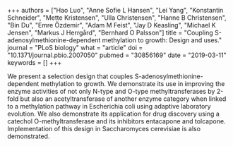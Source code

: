 +++
authors = ["Hao Luo", "Anne Sofie L Hansen", "Lei Yang", "Konstantin Schneider", "Mette Kristensen", "Ulla Christensen", "Hanne B Christensen", "Bin Du", "Emre Özdemir", "Adam M Feist", "Jay D Keasling", "Michael K Jensen", "Markus J Herrgård", "Bernhard O Palsson"]
title = "Coupling S-adenosylmethionine-dependent methylation to growth: Design and uses."
journal = "PLoS biology"
what = "article"
doi = "10.1371/journal.pbio.2007050"
pubmed = "30856169"
date = "2019-03-11"
keywords = []
+++

We present a selection design that couples S-adenosylmethionine-dependent methylation to growth. We demonstrate its use in improving the enzyme activities of not only N-type and O-type methyltransferases by 2-fold but also an acetyltransferase of another enzyme category when linked to a methylation pathway in Escherichia coli using adaptive laboratory evolution. We also demonstrate its application for drug discovery using a catechol O-methyltransferase and its inhibitors entacapone and tolcapone. Implementation of this design in Saccharomyces cerevisiae is also demonstrated.